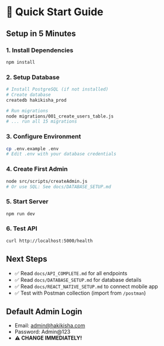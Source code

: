 # 🚀 Quick Start Guide

## Setup in 5 Minutes

### 1. Install Dependencies
```bash
npm install
```

### 2. Setup Database
```bash
# Install PostgreSQL (if not installed)
# Create database
createdb hakikisha_prod

# Run migrations
node migrations/001_create_users_table.js
# ... run all 15 migrations
```

### 3. Configure Environment
```bash
cp .env.example .env
# Edit .env with your database credentials
```

### 4. Create First Admin
```bash
node src/scripts/createAdmin.js
# Or use SQL: See docs/DATABASE_SETUP.md
```

### 5. Start Server
```bash
npm run dev
```

### 6. Test API
```bash
curl http://localhost:5000/health
```

## Next Steps
- ✅ Read `docs/API_COMPLETE.md` for all endpoints
- ✅ Read `docs/DATABASE_SETUP.md` for database details
- ✅ Read `docs/REACT_NATIVE_SETUP.md` to connect mobile app
- ✅ Test with Postman collection (import from `/postman`)

## Default Admin Login
- Email: admin@hakikisha.com
- Password: Admin@123
- **⚠️ CHANGE IMMEDIATELY!**
